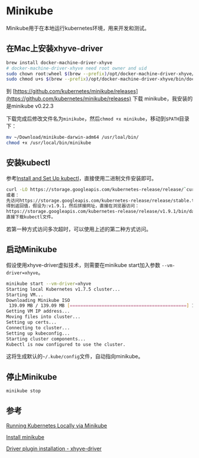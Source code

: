 # Minikube

Minikube用于在本地运行kubernetes环境，用来开发和测试。

## 在Mac上安装xhyve-driver

```bash
brew install docker-machine-driver-xhyve
# docker-machine-driver-xhyve need root owner and uid
sudo chown root:wheel $(brew --prefix)/opt/docker-machine-driver-xhyve/bin/docker-machine-driver-xhyve
sudo chmod u+s $(brew --prefix)/opt/docker-machine-driver-xhyve/bin/docker-machine-driver-xhyve
```

到 [https://github.com/kubernetes/minikube/releases](https://github.com/kubernetes/minikube/releases) 下载 minikube，我安装的是minikube v0.22.3

下载完成后修改文件名为`minikube`，然后`chmod +x minikube`，移动到`$PATH`目录下：

```bash
mv ~/Download/minikube-darwin-adm64 /usr/loal/bin/
chmod +x /usr/local/bin/minikube
```

## 安装kubectl

参考[Install and Set Up kubectl](https://kubernetes.io/docs/tasks/tools/install-kubectl/)，直接使用二进制文件安装即可。

```bash
curl -LO https://storage.googleapis.com/kubernetes-release/release/`curl -s https://storage.googleapis.com/kubernetes-release/release/stable.txt`/bin/darwin/amd64/kubectl
或者：
先访问https://storage.googleapis.com/kubernetes-release/release/stable.txt
得到返回值，假设为:v1.9.1，然后拼接网址，直接在浏览器访问：
https://storage.googleapis.com/kubernetes-release/release/v1.9.1/bin/darwin/amd64/kubectl
直接下载kubectl文件。
```

若第一种方式访问多次超时，可以使用上述的第二种方式访问。

## 启动Minikube

假设使用xhyve-driver虚拟技术，则需要在minikube start加入参数 `--vm-driver=xhyve`。

```bash
minikube start --vm-driver=xhyve
Starting local Kubernetes v1.7.5 cluster...
Starting VM...
Downloading Minikube ISO
 139.09 MB / 139.09 MB [============================================] 100.00% 0s
Getting VM IP address...
Moving files into cluster...
Setting up certs...
Connecting to cluster...
Setting up kubeconfig...
Starting cluster components...
Kubectl is now configured to use the cluster.
```

这将生成默认的`~/.kube/config`文件，自动指向minikube。

## 停止Minikube

```bash
minikube stop
```

## 参考

[Running Kubernetes Locally via Minikube](https://kubernetes.io/docs/getting-started-guides/minikube/)

[Install minikube](https://kubernetes.io/docs/tasks/tools/install-minikube/)

[Driver plugin installation - xhyve-driver](https://github.com/kubernetes/minikube/blob/master/docs/drivers.md#xhyve-driver)

